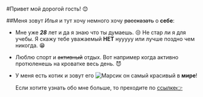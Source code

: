 #Привет мой дорогой гость! 😊

##Меня зовут _Илья_ и тут хочу немного хочу ~~рассказать~~ о **себе**:

- Мне уже ***28*** лет и да я знаю что ты думаешь. 😒
Не стар ли я для учебы. Я скажу тебе уважаемый **НЕТ** нууууу или лучше поздно чем никогда. 😁
- Люблю спорт и ~~активный~~ отдых. Вот например когда активно протюленешь на кроватке весь день. 😈
- У меня есть котик и зовут его ![Марсик](https://cojo.ru/wp-content/uploads/2022/12/shotlandskaia-visloukhaia-koshka-chernaia-1-1.webp) он самый красивый в **мире**!
  
  Если хотите узнать обо мне больше, то преходите по [ссылке👉](#) 